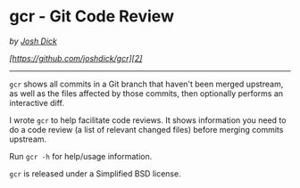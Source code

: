 # gcr - Git Code Review

*by [Josh Dick][1]*

*[https://github.com/joshdick/gcr][2]*

---

`gcr` shows all commits in a Git branch that haven't been merged upstream, as well as the files affected by those commits, then optionally performs an interactive diff.

I wrote `gcr` to help facilitate code reviews. It shows information you need to do a code review (a list of relevant changed files) before merging commits upstream.

Run `gcr -h` for help/usage information.

`gcr` is released under a Simplified BSD license.

  [1]: http://joshdick.net
  [2]: https://github.com/joshdick/gcr
